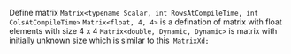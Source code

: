 Define matrix
```Matrix<typename Scalar, int RowsAtCompileTime, int ColsAtCompileTime>```
```Matrix<float, 4, 4>``` is a defination of matrix with float elements with size 4 x 4
```Matrix<double, Dynamic, Dynamic>``` is matrix with initially unknown size which is similar to this``` MatrixXd;```
